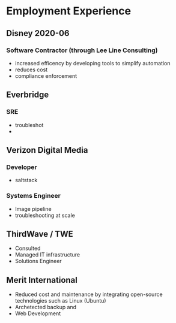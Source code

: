 
# Employment Experience
## Disney 2020-06
### Software Contractor (through Lee Line Consulting)
* increased efficency by developing tools to simplify automation
* reduces cost
* compliance enforcement

## Everbridge
### SRE
* troubleshot
* 

## Verizon Digital Media
### Developer
* saltstack

### Systems Engineer
* Image pipeline
* troubleshooting at scale

## ThirdWave / TWE
* Consulted
* Managed IT infrastructure
* Solutions Engineer

## Merit International

* Reduced cost and maintenance by  integrating open-source technologies such as Linux (Ubuntu)
* Archetected backup and 
* Web Development

<!--stackedit_data:
eyJoaXN0b3J5IjpbLTM5MDM2OTY0MywtMTM0Nzg4ODIyNCwxOD
g4MDAzNTMzLDEzMDIzNjM4ODNdfQ==
-->